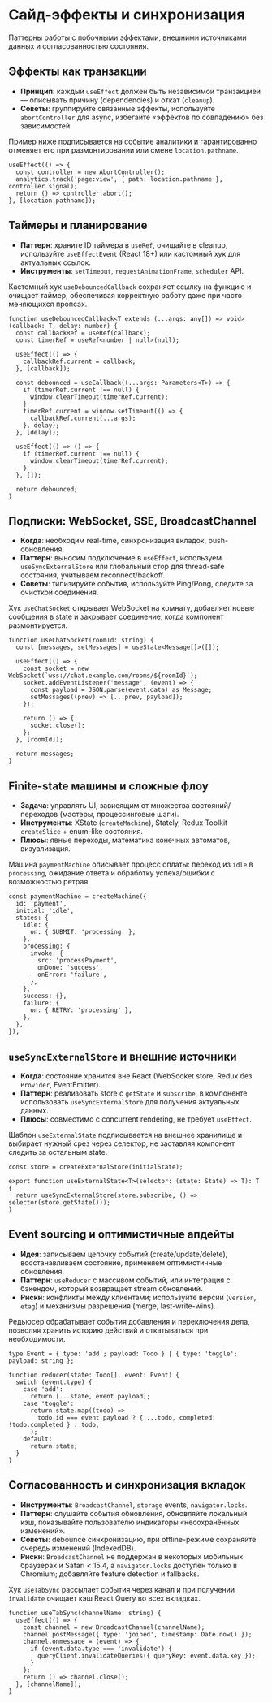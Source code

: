 # Сайд-эффекты и синхронизация

Паттерны работы с побочными эффектами, внешними источниками данных и согласованностью состояния.

## Эффекты как транзакции

- **Принцип**: каждый `useEffect` должен быть независимой транзакцией — описывать причину (dependencies) и откат (`cleanup`).
- **Советы**: группируйте связанные эффекты, используйте `abortController` для async, избегайте «эффектов по совпадению» без зависимостей.

Пример ниже подписывается на событие аналитики и гарантированно отменяет его при размонтировании или смене `location.pathname`.

```tsx
useEffect(() => {
  const controller = new AbortController();
  analytics.track('page:view', { path: location.pathname }, controller.signal);
  return () => controller.abort();
}, [location.pathname]);
```

## Таймеры и планирование

- **Паттерн**: храните ID таймера в `useRef`, очищайте в cleanup, используйте `useEffectEvent` (React 18+) или кастомный хук для актуальных ссылок.
- **Инструменты**: `setTimeout`, `requestAnimationFrame`, `scheduler` API.

Кастомный хук `useDebouncedCallback` сохраняет ссылку на функцию и очищает таймер, обеспечивая корректную работу даже при часто меняющихся пропсах.

```tsx
function useDebouncedCallback<T extends (...args: any[]) => void>(callback: T, delay: number) {
  const callbackRef = useRef(callback);
  const timerRef = useRef<number | null>(null);

  useEffect(() => {
    callbackRef.current = callback;
  }, [callback]);

  const debounced = useCallback((...args: Parameters<T>) => {
    if (timerRef.current !== null) {
      window.clearTimeout(timerRef.current);
    }
    timerRef.current = window.setTimeout(() => {
      callbackRef.current(...args);
    }, delay);
  }, [delay]);

  useEffect(() => () => {
    if (timerRef.current !== null) {
      window.clearTimeout(timerRef.current);
    }
  }, []);

  return debounced;
}
```

## Подписки: WebSocket, SSE, BroadcastChannel

- **Когда**: необходим real-time, синхронизация вкладок, push-обновления.
- **Паттерн**: выносим подключение в `useEffect`, используем `useSyncExternalStore` или глобальный стор для thread-safe состояния, учитываем reconnect/backoff.
- **Советы**: типизируйте события, используйте Ping/Pong, следите за очисткой соединения.

Хук `useChatSocket` открывает WebSocket на комнату, добавляет новые сообщения в state и закрывает соединение, когда компонент размонтируется.

```tsx
function useChatSocket(roomId: string) {
  const [messages, setMessages] = useState<Message[]>([]);

  useEffect(() => {
    const socket = new WebSocket(`wss://chat.example.com/rooms/${roomId}`);
    socket.addEventListener('message', (event) => {
      const payload = JSON.parse(event.data) as Message;
      setMessages((prev) => [...prev, payload]);
    });

    return () => {
      socket.close();
    };
  }, [roomId]);

  return messages;
}
```

## Finite-state машины и сложные флоу

- **Задача**: управлять UI, зависящим от множества состояний/переходов (мастеры, процессинговые шаги).
- **Инструменты**: XState (`createMachine`), Stately, Redux Toolkit `createSlice` + enum-like состояния.
- **Плюсы**: явные переходы, математика конечных автоматов, визуализация.

Машина `paymentMachine` описывает процесс оплаты: переход из `idle` в `processing`, ожидание ответа и обработку успеха/ошибки с возможностью ретрая.

```tsx
const paymentMachine = createMachine({
  id: 'payment',
  initial: 'idle',
  states: {
    idle: {
      on: { SUBMIT: 'processing' },
    },
    processing: {
      invoke: {
        src: 'processPayment',
        onDone: 'success',
        onError: 'failure',
      },
    },
    success: {},
    failure: {
      on: { RETRY: 'processing' },
    },
  },
});
```

## `useSyncExternalStore` и внешние источники

- **Когда**: состояние хранится вне React (WebSocket store, Redux без `Provider`, EventEmitter).
- **Паттерн**: реализовать store с `getState` и `subscribe`, в компоненте использовать `useSyncExternalStore` для получения актуальных данных.
- **Плюсы**: совместимо с concurrent rendering, не требует `useEffect`.

Шаблон `useExternalState` подписывается на внешнее хранилище и выбирает нужный срез через селектор, не заставляя компонент следить за остальным state.

```tsx
const store = createExternalStore(initialState);

export function useExternalState<T>(selector: (state: State) => T): T {
  return useSyncExternalStore(store.subscribe, () => selector(store.getState()));
}
```

## Event sourcing и оптимистичные апдейты

- **Идея**: записываем цепочку событий (create/update/delete), восстанавливаем состояние, применяем оптимистичные обновления.
- **Паттерн**: `useReducer` с массивом событий, или интеграция с бэкендом, который возвращает stream обновлений.
- **Риски**: конфликты между клиентами; используйте версии (`version`, `etag`) и механизмы разрешения (merge, last-write-wins).

Редьюсер обрабатывает события добавления и переключения дела, позволяя хранить историю действий и откатываться при необходимости.

```tsx
type Event = { type: 'add'; payload: Todo } | { type: 'toggle'; payload: string };

function reducer(state: Todo[], event: Event) {
  switch (event.type) {
    case 'add':
      return [...state, event.payload];
    case 'toggle':
      return state.map((todo) =>
        todo.id === event.payload ? { ...todo, completed: !todo.completed } : todo,
      );
    default:
      return state;
  }
}
```

## Согласованность и синхронизация вкладок

- **Инструменты**: `BroadcastChannel`, `storage` events, `navigator.locks`.
- **Паттерн**: слушайте события обновления, обновляйте локальный кэш, показывайте пользователю индикаторы «несохранённых изменений».
- **Советы**: debounce синхронизацию, при offline-режиме сохраняйте очередь изменений (IndexedDB).
- **Риски**: `BroadcastChannel` не поддержан в некоторых мобильных браузерах и Safari < 15.4, а `navigator.locks` доступен только в Chromium; добавляйте feature detection и fallbacks.

Хук `useTabSync` рассылает события через канал и при получении `invalidate` очищает кэш React Query во всех вкладках.

```tsx
function useTabSync(channelName: string) {
  useEffect(() => {
    const channel = new BroadcastChannel(channelName);
    channel.postMessage({ type: 'joined', timestamp: Date.now() });
    channel.onmessage = (event) => {
      if (event.data.type === 'invalidate') {
        queryClient.invalidateQueries({ queryKey: event.data.key });
      }
    };
    return () => channel.close();
  }, [channelName]);
}
```
